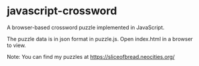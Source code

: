 javascript-crossword
====================

A browser-based crossword puzzle implemented in JavaScript.

The puzzle data is in json format in puzzle.js. Open index.html in a browser to view.

Note: You can find my puzzles at https://sliceofbread.neocities.org/ 
